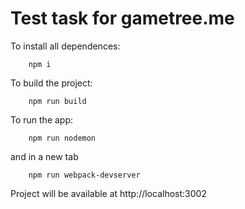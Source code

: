 # Test task for gametree.me

To install all dependences:

```
	npm i
```

To build the project:

```
	npm run build
```

To run the app:

```
	npm run nodemon
```
and in a new tab
```
	npm run webpack-devserver
```

Project will be available at http://localhost:3002
